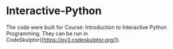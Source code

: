# Interactive-Python

The code were built for Course: Introduction to Interactive Python Programming. They can be run in CodeSkulptor([https://py3.codeskulptor.org/]).
